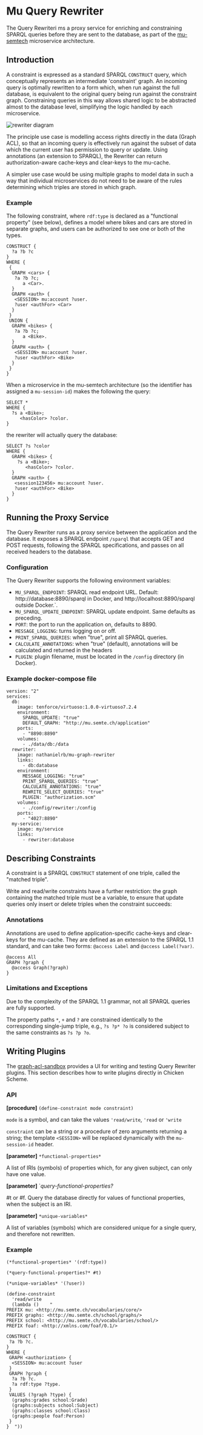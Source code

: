 # Mu Query Rewriter

The Query Rewriteri ms a proxy service for enriching and constraining SPARQL queries before they are sent to the database, as part of the [mu-semtech](http://mu.semte.ch) microservice architecture.

## Introduction 

A constraint is expressed as a standard SPARQL `CONSTRUCT` query, which conceptually represents an intermediate 'constraint' graph. An incoming query is optimally rewritten to a form which, when run against the full database, is equivalent to the original query being run against the constraint graph. Constraining queries in this way allows shared logic to be abstracted almost to the database level, simplifying the logic handled by each microservice. 

![rewriter diagram](rewriter.png)

The principle use case is modelling access rights directly in the data (Graph ACL), so that an incoming query is effectively run against the subset of data which the current user has permission to query or update. Using annotations (an extension to SPARQL), the Rewriter can return authorization-aware cache-keys and clear-keys to the mu-cache.

A simpler use case would be using multiple graphs to model data in such a way that individual microservices do not need to be aware of the rules determining which triples are stored in which graph. 

### Example

The following constraint, where `rdf:type` is declared as a "functional property" (see below), defines a model where bikes and cars are stored in separate graphs, and users can be authorized to see one or both of the types.

```
CONSTRUCT {
  ?a ?b ?c
}
WHERE {
 {
  GRAPH <cars> {
   ?a ?b ?c;
      a <Car>.
  }
  GRAPH <auth> {
   <SESSION> mu:account ?user.
   ?user <authFor> <Car>
  }
 }
 UNION {
  GRAPH <bikes> {
   ?a ?b ?c;
      a <Bike>.
  }
  GRAPH <auth> {
   <SESSION> mu:account ?user.
   ?user <authFor> <Bike>
  }
 }
}
```

When a microservice in the mu-semtech architecture (so the identifier has assigned a `mu-session-id`) makes the following the query:

```
SELECT *
WHERE {
  ?s a <Bike>;
     <hasColor> ?color.
}
```

the rewriter will actually query the database:

```
SELECT ?s ?color
WHERE {
  GRAPH <bikes> {
    ?s a <Bike>;
       <hasColor> ?color.
  }
  GRAPH <auth> {
   <session123456> mu:account ?user.
   ?user <authFor> <Bike>
  }
}
```

## Running the Proxy Service

The Query Rewriter runs as a proxy service between the application and the database. It exposes a SPARQL endpoint `/sparql` that accepts GET and POST requests, following the SPARQL specifications, and passes on all received headers to the database.

### Configuration

The Query Rewriter supports the following environment variables:

- `MU_SPARQL_ENDPOINT`: SPARQL read endpoint URL. Default: http://database:8890/sparql in Docker, and http://localhost:8890/sparql outside Docker.`.
- `MU_SPARQL_UPDATE_ENDPOINT`: SPARQL update endpoint. Same defaults as preceding.
- `PORT`: the port to run the application on, defaults to 8890.
- `MESSAGE_LOGGING`: turns logging on or off.
- `PRINT_SPARQL_QUERIES`: when "true", print all SPARQL queries.
- `CALCULATE_ANNOTATIONS`: when "true" (default), annotations will be calculated and returned in the headers
- `PLUGIN`: plugin filename, must be located in the `/config` directory (in Docker).

### Example docker-compose file

```
version: "2"
services:
  db:
    image: tenforce/virtuoso:1.0.0-virtuoso7.2.4
    environment:
      SPARQL_UPDATE: "true"
      DEFAULT_GRAPH: "http://mu.semte.ch/application"
    ports:
      - "8890:8890"
    volumes:
      - ./data/db:/data
  rewriter:
    image: nathanielrb/mu-graph-rewriter
    links:
      - db:database
    environment:
      MESSAGE_LOGGING: "true"
      PRINT_SPARQL_QUERIES: "true"
      CALCULATE_ANNOTATIONS: "true"
      REWRITE_SELECT_QUERIES: "true"
      PLUGIN: "authorization.scm"
    volumes:
      - ./config/rewriter:/config
    ports:
      - "4027:8890"
  my-service:
    image: my/service
    links:
      - rewriter:database
```

## Describing Constraints

A constraint is a SPARQL `CONSTRUCT` statement of one triple, called the "matched triple".

Write and read/write constraints have a further restriction: the graph containing the matched triple must be a variable, to ensure that update queries only insert or delete triples when the constraint succeeds:

### Annotations

Annotations are used to define application-specific cache-keys and clear-keys for the mu-cache. They are defined as an extension to the SPARQL 1.1 standard, and can take two forms: `@access Label` and `@access Label(?var)`. 

```
@access All
GRAPH ?graph {
  @access Graph(?graph)
}
```

### Limitations and Exceptions

Due to the complexity of the SPARQL 1.1 grammar, not all SPARQL queries are fully supported.

The property paths `*`, `+` and `?` are constrained identically to the corresponding single-jump triple, e.g., `?s ?p* ?o` is considered subject to the same constraints as `?s ?p ?o`.

## Writing Plugins

The [graph-acl-sandbox](https://github.com/nathanielrb/graph-acl-basics/) provides a UI for writing and testing Query Rewriter plugins. This section describes how to write plugins directly in Chicken Scheme. 

### API

**[procedure]** `(define-constraint mode constraint)` 

`mode` is a symbol, and can take the values `'read/write`, `'read` or `'write`

`constraint` can be a string or a procedure of zero arguments returning a string; the template `<SESSION>` will be replaced dynamically with the `mu-session-id` header.

**[parameter]** `*functional-properties*`

A list of IRIs (symbols) of properties which, for any given subject, can only have one value.

**[parameter]** `*query-functional-properties?*

#t or #f. Query the database directly for values of functional properties, when the subject is an IRI.

**[parameter]** `*unique-variables*`

A list of variables (symbols) which are considered unique for a single query, and therefore not rewritten.

### Example 

```
(*functional-properties* '(rdf:type))

(*query-functional-properties?* #t)

(*unique-variables* '(?user))

(define-constraint  
  'read/write 
  (lambda ()    "
PREFIX mu: <http://mu.semte.ch/vocabularies/core/>
PREFIX graphs: <http://mu.semte.ch/school/graphs/>
PREFIX school: <http://mu.semte.ch/vocabularies/school/>
PREFIX foaf: <http://xmlns.com/foaf/0.1/>

CONSTRUCT {
 ?a ?b ?c.
}
WHERE {
 GRAPH <authorization> {
  <SESSION> mu:account ?user
 }
 GRAPH ?graph {
  ?a ?b ?c.
  ?a rdf:type ?type.
 }
 VALUES (?graph ?type) { 
  (graphs:grades school:Grade) 
  (graphs:subjects school:Subject) 
  (graphs:classes school:Class) 
  (graphs:people foaf:Person) 
 }
}  "))
```

